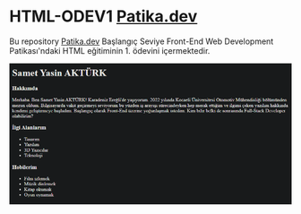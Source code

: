 # HTML-ODEV1 [Patika.dev](https://www.patika.dev/tr)

Bu repository [Patika.dev](https://www.patika.dev/tr) Başlangıç Seviye Front-End Web Development Patikası'ndaki HTML eğitiminin 1. ödevini içermektedir.

![İlk Web Sayfam](https://github.com/akturksametyasin/Patika.dev-HTML/blob/main/odev1/image/ilkwebsayfam.png)
